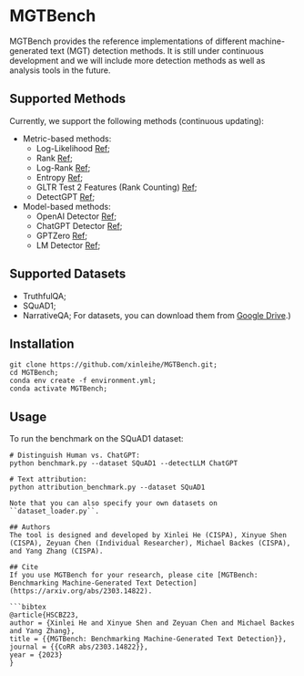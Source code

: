 # MGTBench

MGTBench provides the reference implementations of different machine-generated text (MGT) detection methods.
It is still under continuous development and we will include more detection methods as well as analysis tools in the future.


## Supported Methods
Currently, we support the following methods (continuous updating):
- Metric-based methods:
    - Log-Likelihood [Ref](https://arxiv.org/abs/1908.09203);
    - Rank [Ref](https://arxiv.org/abs/1906.04043);
    - Log-Rank [Ref](https://arxiv.org/abs/2301.11305);
    - Entropy [Ref](https://arxiv.org/abs/1906.04043);
    - GLTR Test 2 Features (Rank Counting) [Ref](https://arxiv.org/abs/1906.04043);
    - DetectGPT [Ref](https://arxiv.org/abs/2301.11305);
- Model-based methods:
    - OpenAI Detector [Ref](https://arxiv.org/abs/1908.09203);
    - ChatGPT Detector [Ref](https://arxiv.org/abs/2301.07597);
    - GPTZero [Ref](https://gptzero.me/);
    - LM Detector [Ref](https://arxiv.org/abs/1911.00650);

## Supported Datasets
- TruthfulQA;
- SQuAD1;
- NarrativeQA; 
For datasets, you can download them from [Google Drive](https://drive.google.com/drive/folders/1p4iBeM4r-sUKe8TnS4DcYlxvQagcmola?usp=sharing).)

## Installation
```
git clone https://github.com/xinleihe/MGTBench.git;
cd MGTBench;
conda env create -f environment.yml;
conda activate MGTBench;
```

## Usage
To run the benchmark on the SQuAD1 dataset: 
```
# Distinguish Human vs. ChatGPT:
python benchmark.py --dataset SQuAD1 --detectLLM ChatGPT

# Text attribution:
python attribution_benchmark.py --dataset SQuAD1

Note that you can also specify your own datasets on ``dataset_loader.py``.

## Authors
The tool is designed and developed by Xinlei He (CISPA), Xinyue Shen (CISPA), Zeyuan Chen (Individual Researcher), Michael Backes (CISPA), and Yang Zhang (CISPA).

## Cite
If you use MGTBench for your research, please cite [MGTBench: Benchmarking Machine-Generated Text Detection](https://arxiv.org/abs/2303.14822).

```bibtex
@article{HSCBZ23,
author = {Xinlei He and Xinyue Shen and Zeyuan Chen and Michael Backes and Yang Zhang},
title = {{MGTBench: Benchmarking Machine-Generated Text Detection}},
journal = {{CoRR abs/2303.14822}},
year = {2023}
}
```
